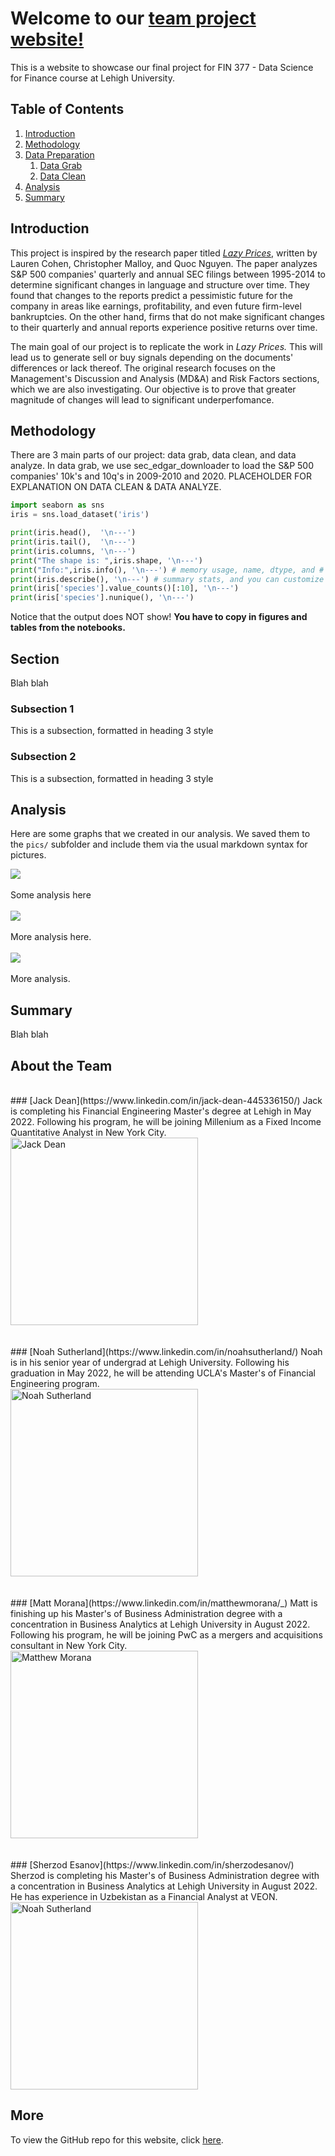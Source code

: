 # Welcome to our [team project website!](https://jdean53.github.io/px_lazy/)

This is a website to showcase our final project for FIN 377 - Data Science for Finance course at Lehigh University.

## Table of Contents
1. [Introduction](#introduction)
2. [Methodology](#meth)
3. [Data Preparation](#section2)
    1. [Data Grab](#subsec2-1)
    2. [Data Clean](#subsec2-2)
4. [Analysis](#section3)
5. [Summary](#summary)

## Introduction  <a name="introduction"></a>

This project is inspired by the research paper titled [*Lazy Prices*](https://papers.ssrn.com/sol3/papers.cfm?abstract_id=1658471), written by Lauren Cohen, Christopher Malloy, and Quoc Nguyen. The paper analyzes S&P 500 companies' quarterly and annual SEC filings between 1995-2014 to determine significant changes in language and structure over time. They found that changes to the reports predict a pessimistic future for the company in areas like earnings, profitability, and even future firm-level bankruptcies. On the other hand, firms that do not make significant changes to their quarterly and annual reports experience positive returns over time.

The main goal of our project is to replicate the work in *Lazy Prices.* This will lead us to generate sell or buy signals depending on the documents' differences or lack thereof.  The original research focuses on the Management's Discussion and Analysis (MD&A) and Risk Factors sections, which we are also investigating. Our objective is to prove that greater magnitude of changes will lead to significant underperfomance.

## Methodology <a name="meth"></a>

There are 3 main parts of our project: data grab, data clean, and data analyze. In data grab, we use sec_edgar_downloader to load the S&P 500 companies' 10k's and 10q's in 2009-2010 and 2020. PLACEHOLDER FOR EXPLANATION ON DATA CLEAN & DATA ANALYZE.

```python
import seaborn as sns 
iris = sns.load_dataset('iris') 

print(iris.head(),  '\n---')
print(iris.tail(),  '\n---')
print(iris.columns, '\n---')
print("The shape is: ",iris.shape, '\n---')
print("Info:",iris.info(), '\n---') # memory usage, name, dtype, and # of non-null obs (--> # of missing obs) per variable
print(iris.describe(), '\n---') # summary stats, and you can customize the list!
print(iris['species'].value_counts()[:10], '\n---')
print(iris['species'].nunique(), '\n---')
```

Notice that the output does NOT show! **You have to copy in figures and tables from the notebooks.**

## Section <a name="section2"></a>
Blah blah

### Subsection 1 <a name="subsec2-1"></a>
This is a subsection, formatted in heading 3 style

### Subsection 2 <a name="subsec2-2"></a>
This is a subsection, formatted in heading 3 style

## Analysis <a name="section3"></a>

Here are some graphs that we created in our analysis. We saved them to the `pics/` subfolder and include them via the usual markdown syntax for pictures.

![](pics/plot1.png)
<br><br>
Some analysis here
<br><br>
![](pics/plot2.png)
<br><br>
More analysis here.
<br><br>
![](pics/plot3.png)
<br><br>
More analysis.

## Summary <a name="summary"></a>

Blah blah



## About the Team
<br>
### [Jack Dean](https://www.linkedin.com/in/jack-dean-445336150/) <a name="bio1"></a>
Jack is completing his Financial Engineering Master's degree at Lehigh in May 2022. Following his program, he will be joining Millenium as a Fixed Income Quantitative Analyst in New York City. 
<br>
<img src="pics/Jack.jpg" alt="Jack Dean" width="300"/>
<br><br><br>
### [Noah Sutherland](https://www.linkedin.com/in/noahsutherland/) <a name="bio2"></a>
Noah is in his senior year of undergrad at Lehigh University. Following his graduation in May 2022, he will be attending UCLA's Master's of Financial Engineering program.
<br>
<img src="pics/Noah.jpg" alt="Noah Sutherland" width="300"/>
<br><br><br>
### [Matt Morana](https://www.linkedin.com/in/matthewmorana/_) <a name="bio3"></a>
Matt is finishing up his Master's of Business Administration degree with a concentration in Business Analytics at Lehigh University in August 2022. Following his program, he will be joining PwC as a mergers and acquisitions consultant in New York City.
<br>
<img src="pics/Matt.jpg" alt="Matthew Morana" width="300"/>
<br><br><br>
### [Sherzod Esanov](https://www.linkedin.com/in/sherzodesanov/) <a name="bio4"></a>
Sherzod is completing his Master's of Business Administration degree with a concentration in Business Analytics at Lehigh University in August 2022. He has experience in Uzbekistan as a Financial Analyst at VEON.
<br>
<img src="pics/Sher1.jpg" alt="Noah Sutherland" width="300"/>
<br>


## More 

To view the GitHub repo for this website, click [here](https://github.com/jdean53/px_lazy).
